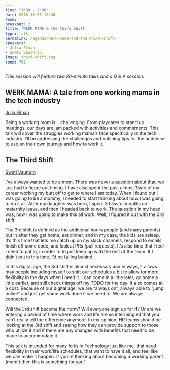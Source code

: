 ```yaml
---
time: "1:30 - 2:30"
date: 2016-11-05 13:30
room:
breakout: 2
title: 'WERK MAMA & The Third Shift'
type: talk
permalink: /agenda/werk-mama-and-the-third-shift/
speakers:
- Julia Elman
- Swati Vauthrin
image: third-shift.jpg
room: 702
---
```


*This session will feature two 20-minute talks and a Q & A session.*

## WERK MAMA: A tale from one working mama in the tech industry

[Julia Elman](/speakers/julia-elman/)

Being a working mom is... challenging. From playdates to stand up meetings, our days are jam packed with activities and commitments. This talk will cover the struggles working mama’s face specifically in the tech industry. I’ll be addressing the challenges and outlining tips for the audience to use on their own journey and how to werk it.

## The Third Shift

[Swati Vauthrin](/speakers/swati-vauthrin/)

I’ve always wanted to be a mom. There was never a question about that, we just had to figure out timing. I have also spent the past almost 15yrs of my career working my butt off to get to where I am today. When I found out I was going to be a mommy, I needed to start thinking about how I was going to do it all. After my daughter was born, I spent 3 blissful months on maternity leave, and then I headed back to work. The question in my head was, how I was going to make this all work. Well, I figured it out with the 3rd shift.

The 3rd shift is defined as the additional hours people (and many parents) put in after they get home, eat dinner, and in my case, the kids are asleep. It’s this time that lets me catch up on my slack channels, respond to emails, finish off some code, and look at PRs (pull requests). It’s also time that I feel I need to put in, in order to to just keep up with the rest of the team. If I didn’t put in this time, I’d be falling behind.

In this digital age, the 3rd shift is almost necessary and in ways, it allows may people including myself to shift our schedules a bit to allow for more flexibility in the days when I need it. I can come in a little later, go home a little earlier, and still check things off my TODO for the day. It also comes at a cost. Because of our digital age, we are “always on”, always able to “jump online” and just get some work done if we need to. We are always connected.

Will the 3rd shift become the norm? Will everyone sign up for it? Or are we entering a period of time where work and life are so intermingled that you can’t really tell the difference anymore. In my opinion, HR teams should be looking at the 3rd shift and seeing how they can provide support to those who utilize it and if there are any changes with benefits that need to be made to accommodate it.

This talk is intended for many folks in Technology just like me, that need flexibility in their work/life schedules, that want to have it all, and feel like we can make it happen. If you’re thinking about becoming a working parent (mom!) then this is something for you!